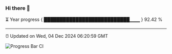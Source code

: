 ### Hi there 👋

⏳ Year progress { ███████████████████████████▁▁▁ } 92.42 %

---

⏰ Updated on Wed, 04 Dec 2024 06:20:59 GMT

![Progress Bar CI](https://github.com/liununu/liununu/workflows/Progress%20Bar%20CI/badge.svg)
